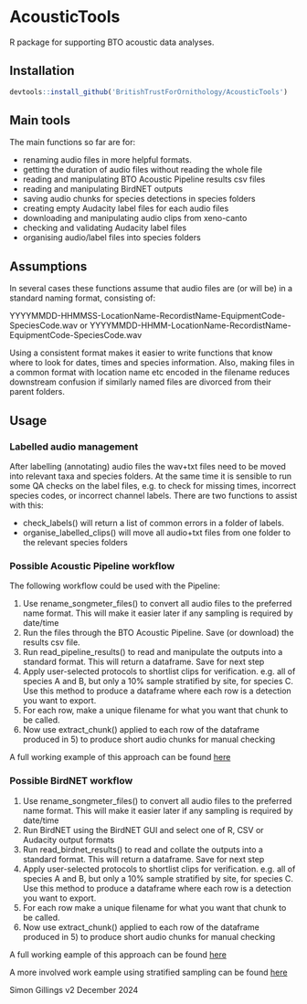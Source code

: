 # AcousticTools
R package for supporting BTO acoustic data analyses. 

## Installation

``` r
devtools::install_github('BritishTrustForOrnithology/AcousticTools')
```

## Main tools

The main functions so far are for:

* renaming audio files in more helpful formats.
* getting the duration of audio files without reading the whole file
* reading and manipulating BTO Acoustic Pipeline results csv files
* reading and manipulating BirdNET outputs
* saving audio chunks for species detections in species folders
* creating empty Audacity label files for each audio files
* downloading and manipulating audio clips from xeno-canto
* checking and validating Audacity label files
* organising audio/label files into species folders

## Assumptions

In several cases these functions assume that audio files are (or will be) in a standard naming format, consisting of:

YYYYMMDD-HHMMSS-LocationName-RecordistName-EquipmentCode-SpeciesCode.wav 
or
YYYYMMDD-HHMM-LocationName-RecordistName-EquipmentCode-SpeciesCode.wav 

Using a consistent format makes it easier to write functions that know where to look for dates, times and species information. Also, making files in a common format with location name etc encoded in the filename reduces downstream confusion if similarly named files are divorced from their parent folders.

## Usage

### Labelled audio management

After labelling (annotating) audio files the wav+txt files need to be moved into relevant taxa and species folders. At the same time it is sensible to run some QA checks on the label files, e.g. to check for missing times, incorrect species codes, or incorrect channel labels. There are two functions to assist with this:

* check_labels() will return a list of common errors in a folder of labels.
* organise_labelled_clips() will move all audio+txt files from one folder to the relevant species folders


### Possible Acoustic Pipeline workflow

The following workflow could be used with the Pipeline:

1. Use rename_songmeter_files() to convert all audio files to the preferred name 
format. This will make it easier later if any sampling is required by date/time
2. Run the files through the BTO Acoustic Pipeline. Save (or download) the 
results csv file. 
3. Run read_pipeline_results() to read and manipulate the outputs into a standard 
format. This will return a dataframe. Save for next step
4. Apply user-selected protocols to shortlist clips for verification. e.g. all 
of species A and B, but only a 10% sample stratified by site, for species C. Use 
this method to produce a dataframe where each row is a detection you want to 
export. 
5. For each row, make a unique filename for what you want that chunk to be 
called.
6. Now use extract_chunk() applied to each row of the dataframe produced in 5) 
to produce short audio chunks for manual checking

A full working example of this approach can be found [here](https://github.com/BritishTrustForOrnithology/AcousticTools/blob/main/example_extracting_chunks_AcousticPipeline.md)


### Possible BirdNET workflow

1. Use rename_songmeter_files() to convert all audio files to the preferred name 
format. This will make it easier later if any sampling is required by date/time
2. Run BirdNET using the BirdNET GUI and select one of R, CSV or Audacity output 
formats
3. Run read_birdnet_results() to read and collate the outputs into a standard 
format. This will return a dataframe. Save for next step
4. Apply user-selected protocols to shortlist clips for verification. e.g. all 
of species A and B, but only a 10% sample stratified by site, for species C. Use 
this method to produce a dataframe where each row is a detection you want to 
export. 
5. For each row make a unique filename for what you want that chunk to be 
called.
6. Now use extract_chunk() applied to each row of the dataframe produced in 5) 
to produce short audio chunks for manual checking

A full working eample of this approach can be found [here](https://github.com/BritishTrustForOrnithology/AcousticTools/blob/main/example_extracting_chunks_BirdNET.md)

A more involved work eample using stratified sampling can be found [here](https://github.com/BritishTrustForOrnithology/AcousticTools/blob/main/example_stratified_sampling_chunks_BirdNET.md)

Simon Gillings
v2 December 2024
